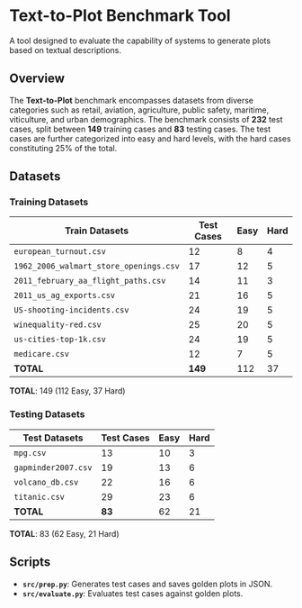 # Text-to-Plot Benchmark Tool

A tool designed to evaluate the capability of systems to generate plots based on textual descriptions.

## Overview

The **Text-to-Plot** benchmark encompasses datasets from diverse categories such as retail, aviation, agriculture,
public safety, maritime, viticulture, and urban demographics. The benchmark consists of **232** test cases, split
between **149** training cases and **83** testing cases. The test cases are further categorized into easy and hard
levels, with the hard cases constituting 25% of the total.

## Datasets

### Training Datasets

| Train Datasets                          | Test Cases | Easy       | Hard       |
|-----------------------------------------|------------|------------|------------|
| `european_turnout.csv`                  | 12         | 8          | 4          |
| `1962_2006_walmart_store_openings.csv`  | 17         | 12         | 5          |
| `2011_february_aa_flight_paths.csv`     | 14         | 11         | 3          |
| `2011_us_ag_exports.csv`                | 21         | 16         | 5          |
| `US-shooting-incidents.csv`             | 24         | 19         | 5          |
| `winequality-red.csv`                   | 25         | 20         | 5          |
| `us-cities-top-1k.csv`                  | 24         | 19         | 5          |
| `medicare.csv`                          | 12         | 7          | 5          |
| **TOTAL**                               | **149**    | 112        | 37         |

**TOTAL**: 149 (112 Easy, 37 Hard)

### Testing Datasets

| Test Datasets                           | Test Cases | Easy       | Hard       |
|-----------------------------------------|------------|------------|------------|
| `mpg.csv`                               | 13         | 10         | 3          |
| `gapminder2007.csv`                     | 19         | 13         | 6          |
| `volcano_db.csv`                        | 22         | 16         | 6          |
| `titanic.csv`                           | 29         | 23         | 6          |
| **TOTAL**                               | **83**     | 62         | 21         |

**TOTAL**: 83 (62 Easy, 21 Hard)

## Scripts

- **`src/prep.py`**: Generates test cases and saves golden plots in JSON.
- **`src/evaluate.py`**: Evaluates test cases against golden plots.

